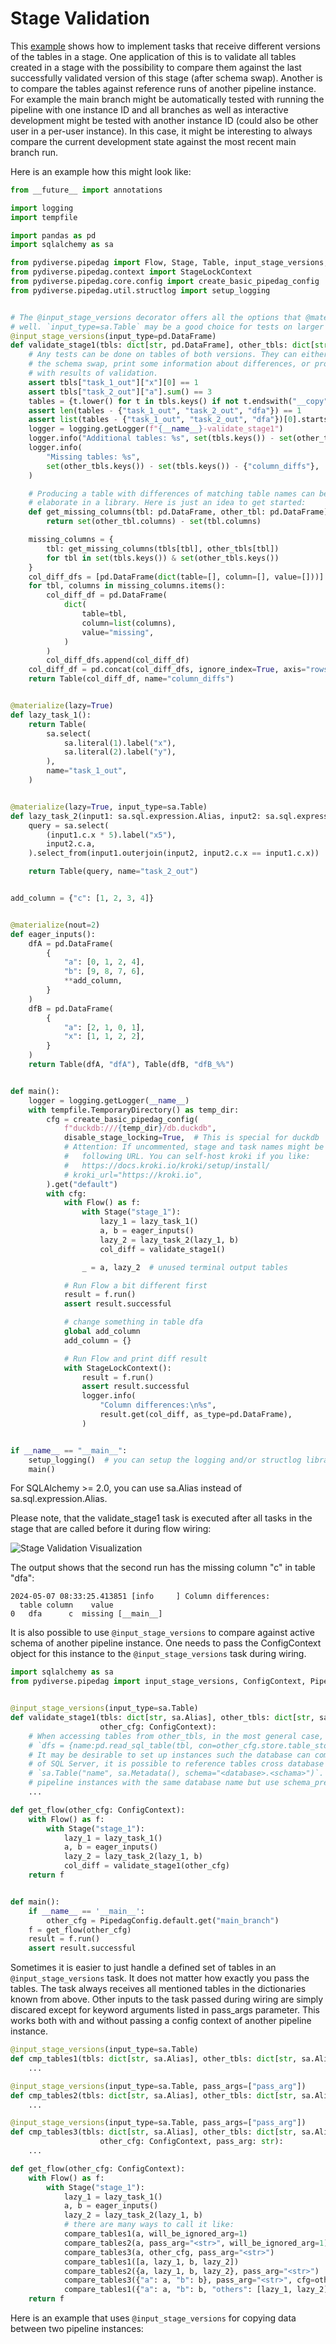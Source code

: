 # Stage Validation

This [example](../examples.md) shows how to implement tasks that receive different versions of the tables in a stage. 
One application of this is to validate all tables created in a stage with the possibility to compare them against the
last successfully validated version of this stage (after schema swap). Another is to compare the tables against 
reference runs of another pipeline instance. For example the main branch might be automatically tested with running the
pipeline with one instance ID and all branches as well as interactive development might be tested with another instance 
ID (could also be other user in a per-user instance). In this case, it might be interesting to always compare the 
current development state against the most recent main branch run.

Here is an example how this might look like:

```python
from __future__ import annotations

import logging
import tempfile

import pandas as pd
import sqlalchemy as sa

from pydiverse.pipedag import Flow, Stage, Table, input_stage_versions, materialize
from pydiverse.pipedag.context import StageLockContext
from pydiverse.pipedag.core.config import create_basic_pipedag_config
from pydiverse.pipedag.util.structlog import setup_logging


# The @input_stage_versions decorator offers all the options that @materialize has as
# well. `input_type=sa.Table` may be a good choice for tests on larger tables.
@input_stage_versions(input_type=pd.DataFrame)
def validate_stage1(tbls: dict[str, pd.DataFrame], other_tbls: dict[str, pd.DataFrame]):
    # Any tests can be done on tables of both versions. They can either fail and prevent
    # the schema swap, print some information about differences, or produce a table
    # with results of validation.
    assert tbls["task_1_out"]["x"][0] == 1
    assert tbls["task_2_out"]["a"].sum() == 3
    tables = {t.lower() for t in tbls.keys() if not t.endswith("__copy")}
    assert len(tables - {"task_1_out", "task_2_out", "dfa"}) == 1
    assert list(tables - {"task_1_out", "task_2_out", "dfa"})[0].startswith("dfb_")
    logger = logging.getLogger(f"{__name__}-validate_stage1")
    logger.info("Additional tables: %s", set(tbls.keys()) - set(other_tbls.keys()))
    logger.info(
        "Missing tables: %s",
        set(other_tbls.keys()) - set(tbls.keys()) - {"column_diffs"},
    )

    # Producing a table with differences of matching table names can be done a lot more
    # elaborate in a library. Here is just an idea to get started:
    def get_missing_columns(tbl: pd.DataFrame, other_tbl: pd.DataFrame):
        return set(other_tbl.columns) - set(tbl.columns)

    missing_columns = {
        tbl: get_missing_columns(tbls[tbl], other_tbls[tbl])
        for tbl in set(tbls.keys()) & set(other_tbls.keys())
    }
    col_diff_dfs = [pd.DataFrame(dict(table=[], column=[], value=[]))]
    for tbl, columns in missing_columns.items():
        col_diff_df = pd.DataFrame(
            dict(
                table=tbl,
                column=list(columns),
                value="missing",
            )
        )
        col_diff_dfs.append(col_diff_df)
    col_diff_df = pd.concat(col_diff_dfs, ignore_index=True, axis="rows")
    return Table(col_diff_df, name="column_diffs")


@materialize(lazy=True)
def lazy_task_1():
    return Table(
        sa.select(
            sa.literal(1).label("x"),
            sa.literal(2).label("y"),
        ),
        name="task_1_out",
    )


@materialize(lazy=True, input_type=sa.Table)
def lazy_task_2(input1: sa.sql.expression.Alias, input2: sa.sql.expression.Alias):
    query = sa.select(
        (input1.c.x * 5).label("x5"),
        input2.c.a,
    ).select_from(input1.outerjoin(input2, input2.c.x == input1.c.x))

    return Table(query, name="task_2_out")


add_column = {"c": [1, 2, 3, 4]}


@materialize(nout=2)
def eager_inputs():
    dfA = pd.DataFrame(
        {
            "a": [0, 1, 2, 4],
            "b": [9, 8, 7, 6],
            **add_column,
        }
    )
    dfB = pd.DataFrame(
        {
            "a": [2, 1, 0, 1],
            "x": [1, 1, 2, 2],
        }
    )
    return Table(dfA, "dfA"), Table(dfB, "dfB_%%")


def main():
    logger = logging.getLogger(__name__)
    with tempfile.TemporaryDirectory() as temp_dir:
        cfg = create_basic_pipedag_config(
            f"duckdb:///{temp_dir}/db.duckdb",
            disable_stage_locking=True,  # This is special for duckdb
            # Attention: If uncommented, stage and task names might be sent to the
            #   following URL. You can self-host kroki if you like:
            #   https://docs.kroki.io/kroki/setup/install/
            # kroki_url="https://kroki.io",
        ).get("default")
        with cfg:
            with Flow() as f:
                with Stage("stage_1"):
                    lazy_1 = lazy_task_1()
                    a, b = eager_inputs()
                    lazy_2 = lazy_task_2(lazy_1, b)
                    col_diff = validate_stage1()

                _ = a, lazy_2  # unused terminal output tables

            # Run Flow a bit different first
            result = f.run()
            assert result.successful

            # change something in table dfa
            global add_column
            add_column = {}

            # Run Flow and print diff result
            with StageLockContext():
                result = f.run()
                assert result.successful
                logger.info(
                    "Column differences:\n%s",
                    result.get(col_diff, as_type=pd.DataFrame),
                )


if __name__ == "__main__":
    setup_logging()  # you can setup the logging and/or structlog libraries as you wish
    main()
```
For SQLAlchemy >= 2.0, you can use sa.Alias instead of sa.sql.expression.Alias.

Please note, that the validate_stage1 task is executed after all tasks in the stage that are called before it during 
flow wiring:

![Stage Validation Visualization](stage_validation.svg)

The output shows that the second run has the missing column "c" in table "dfa":
```
2024-05-07 08:33:25.413851 [info     ] Column differences:
  table column    value
0   dfa      c  missing [__main__]
```

It is also possible to use `@input_stage_versions` to compare against active schema of another pipeline instance. One 
needs to pass the ConfigContext object for this instance to the `@input_stage_versions` task during wiring.

```python
import sqlalchemy as sa
from pydiverse.pipedag import input_stage_versions, ConfigContext, PipedagConfig


@input_stage_versions(input_type=sa.Table)
def validate_stage1(tbls: dict[str, sa.Alias], other_tbls: dict[str, sa.Alias],
                    other_cfg: ConfigContext):
    # When accessing tables from other_tbls, in the most general case, one should do this by using other_cfg:
    # `dfs = {name:pd.read_sql_table(tbl, con=other_cfg.store.table_store.engine) for name, tbl in other_tbls.items()}`
    # It may be desirable to set up instances such the database can combine cross instance tables in one query. In case
    # of SQL Server, it is possible to reference tables cross database when using 
    # `sa.Table("name", sa.Metadata(), schema="<database>.<schama>")`. In other databases like postgres, one can run all
    # pipeline instances with the same database name but use schema_prefix="{instance_id}_" in the config.
    ...

def get_flow(other_cfg: ConfigContext):
    with Flow() as f:
        with Stage("stage_1"):
            lazy_1 = lazy_task_1()
            a, b = eager_inputs()
            lazy_2 = lazy_task_2(lazy_1, b)
            col_diff = validate_stage1(other_cfg)
    return f


def main():
    if __name__ == '__main__':
        other_cfg = PipedagConfig.default.get("main_branch")
    f = get_flow(other_cfg)
    result = f.run()
    assert result.successful
```

Sometimes it is easier to just handle a defined set of tables in an `@input_stage_versions` task. It does not matter 
how exactly you pass the tables. The task always receives all mentioned tables in the dictionaries known from above. 
Other inputs to the task passed during wiring are simply discared except for keyword arguments listed in pass_args 
parameter.
This works both with and without passing a config context of another pipeline instance.

```python
@input_stage_versions(input_type=sa.Table)
def cmp_tables1(tbls: dict[str, sa.Alias], other_tbls: dict[str, sa.Alias]):
    ...

@input_stage_versions(input_type=sa.Table, pass_args=["pass_arg"])
def cmp_tables2(tbls: dict[str, sa.Alias], other_tbls: dict[str, sa.Alias], pass_arg: str):
    ...

@input_stage_versions(input_type=sa.Table, pass_args=["pass_arg"])
def cmp_tables3(tbls: dict[str, sa.Alias], other_tbls: dict[str, sa.Alias],
                    other_cfg: ConfigContext, pass_arg: str):
    ...

def get_flow(other_cfg: ConfigContext):
    with Flow() as f:
        with Stage("stage_1"):
            lazy_1 = lazy_task_1()
            a, b = eager_inputs()
            lazy_2 = lazy_task_2(lazy_1, b)
            # there are many ways to call it like:
            compare_tables1(a, will_be_ignored_arg=1)
            compare_tables2(a, pass_arg="<str>", will_be_ignored_arg=1)
            compare_tables3(a, other_cfg, pass_arg="<str>")
            compare_tables1([a, lazy_1, b, lazy_2])
            compare_tables2({a, lazy_1, b, lazy_2}, pass_arg="<str>")
            compare_tables3({"a": a, "b": b}, pass_arg="<str>", cfg=other_cfg)
            compare_tables1({"a": a, "b": b, "others": [lazy_1, lazy_2])
    return f

```

Here is an example that uses `@input_stage_versions` for copying data between two pipeline instances:
[](/examples/multi_instance_pipeline)
